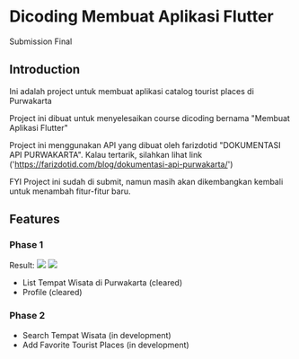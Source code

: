 # Dicoding Membuat Aplikasi Flutter
Submission Final

## Introduction

Ini adalah project untuk membuat aplikasi catalog tourist places di Purwakarta

Project ini dibuat untuk menyelesaikan course dicoding bernama
"Membuat Aplikasi Flutter"

Project ini menggunakan API yang dibuat oleh farizdotid "DOKUMENTASI API PURWAKARTA".
Kalau tertarik, silahkan lihat link ('https://farizdotid.com/blog/dokumentasi-api-purwakarta/')

FYI Project ini sudah di submit, namun masih akan dikembangkan kembali untuk menambah fitur-fitur baru.

## Features

### Phase 1
Result:
<a href="https://imgur.com/a/Q7i5PLj"><img src="https://imgur.com/a/Q7i5PLj.gif"/></a>
![](https://imgur.com/a/Q7i5PLj.gif)

- List Tempat Wisata di Purwakarta (cleared)
- Profile (cleared)

### Phase 2
- Search Tempat Wisata (in development)
- Add Favorite Tourist Places (in development)
